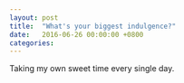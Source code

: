 ```yaml
---
layout: post
title:  "What's your biggest indulgence?"
date:   2016-06-26 00:00:00 +0800
categories: 
---
```

Taking my own sweet time every single day.
